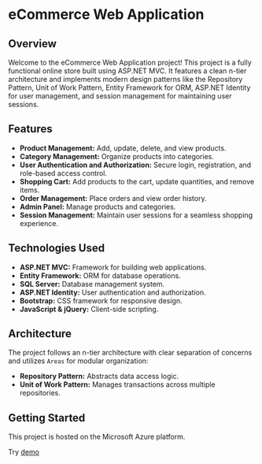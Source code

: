 # eCommerce Web Application

## Overview

Welcome to the eCommerce Web Application project! This project is a fully functional online store built using ASP.NET MVC. It features a clean n-tier architecture and implements modern design patterns like the Repository Pattern, Unit of Work Pattern, Entity Framework for ORM, ASP.NET Identity for user management, and session management for maintaining user sessions.

## Features

- **Product Management:** Add, update, delete, and view products.
- **Category Management:** Organize products into categories.
- **User Authentication and Authorization:** Secure login, registration, and role-based access control.
- **Shopping Cart:** Add products to the cart, update quantities, and remove items.
- **Order Management:** Place orders and view order history.
- **Admin Panel:** Manage products and categories.
- **Session Management:** Maintain user sessions for a seamless shopping experience.

## Technologies Used

- **ASP.NET MVC:** Framework for building web applications.
- **Entity Framework:** ORM for database operations.
- **SQL Server:** Database management system.
- **ASP.NET Identity:** User authentication and authorization.
- **Bootstrap:** CSS framework for responsive design.
- **JavaScript & jQuery:** Client-side scripting.

## Architecture

The project follows an n-tier architecture with clear separation of concerns and utilizes `Areas` for modular organization:

- **Repository Pattern:** Abstracts data access logic.
- **Unit of Work Pattern:** Manages transactions across multiple repositories.

## Getting Started

This project is hosted on the Microsoft Azure platform. 

Try [demo](https://bookshop-mvc-app.azurewebsites.net)
